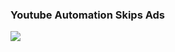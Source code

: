 ### Youtube Automation Skips Ads ###

![](https://komarev.com/ghpvc/?username=Bacdong&color=blueviolet&style=flat-square&label=REPO+VIEWS)
